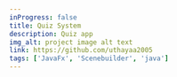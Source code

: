```yaml
---
inProgress: false
title: Quiz System
description: Quiz app
img_alt: project image alt text
link: https://github.com/uthayaa2005
tags: ['JavaFx', 'Scenebuilder', 'java']
---
```

